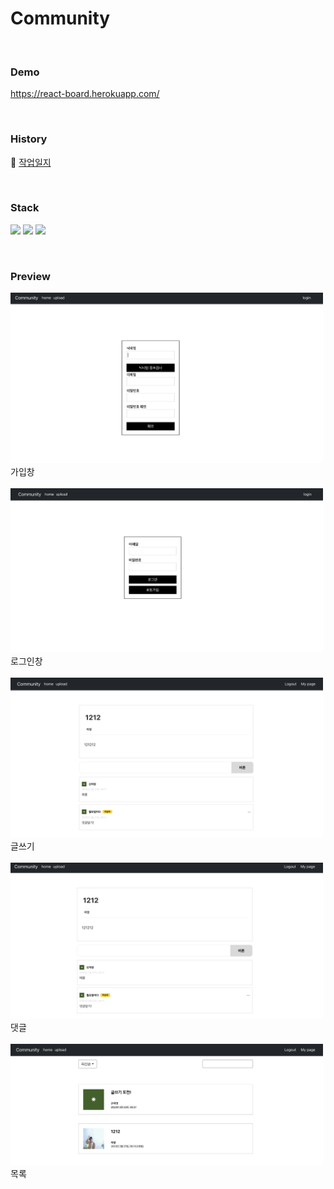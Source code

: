 # Community

<br />

### Demo
https://react-board.herokuapp.com/

<br />

### History
🚜 <a href="https://jyounge.notion.site/community-react-heroku-3624278cbb6f44e99cef79499250338c">작업일지</a>

<br />

### Stack
<img src="https://img.shields.io/badge/react-61DAFB?style=for-the-badge&logo=react&logoColor=black">  <img src="https://img.shields.io/badge/bootstrap-7952B3?style=for-the-badge&logo=bootstrap&logoColor=white">
<img src="https://img.shields.io/badge/heroku-430098?style=for-the-badge&logo=heroku&logoColor=white">

<br />

### Preview

<img src="https://github.com/7uckystrike/community/blob/main/preview/join.png?raw=true" width="500" heigt="auto" />
<span>가입창</span>
<br/><br/>
<img src="https://github.com/7uckystrike/community/blob/main/preview/login.png?raw=true" width="500" heigt="auto"/>
<span>로그인창</span>
<br/><br/>
<img src="https://github.com/7uckystrike/community/blob/main/preview/upload.png?raw=true" width="500" heigt="auto"/>
<span>글쓰기</span>
<br/><br/>
<img src="https://github.com/7uckystrike/community/blob/main/preview/reple.png?raw=true" width="500" heigt="auto"/>
<span>댓글</span>
<br/><br/>
<img src="https://github.com/7uckystrike/community/blob/main/preview/list.png?raw=true" width="500" heigt="auto"/>
<span>목록</span>
